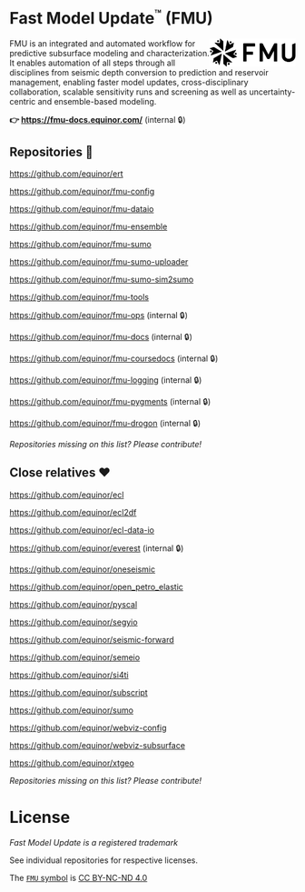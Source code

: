 # Fast Model Update<sup><small>™</small></sup> (FMU)
<picture>
  <source media="(prefers-color-scheme: dark)" srcset="./symbol/FMU White.svg">
  <source media="(prefers-color-scheme: light)" srcset="./symbol/FMU Black.svg">
  <img alt="FMU symbol." src="./symbol/FMU Black.svg" align="right" width="30%">
</picture>

FMU is an integrated and automated workflow for predictive subsurface modeling and characterization. It enables automation of all steps through all disciplines from seismic depth conversion to prediction and reservoir management, enabling faster model updates, cross-disciplinary collaboration, scalable sensitivity runs and screening as well as uncertainty-centric and ensemble-based modeling.

**👉 https://fmu-docs.equinor.com/** (internal 🔒)


## Repositories 🧩
https://github.com/equinor/ert

https://github.com/equinor/fmu-config

https://github.com/equinor/fmu-dataio

https://github.com/equinor/fmu-ensemble

https://github.com/equinor/fmu-sumo

https://github.com/equinor/fmu-sumo-uploader

https://github.com/equinor/fmu-sumo-sim2sumo

https://github.com/equinor/fmu-tools

https://github.com/equinor/fmu-ops (internal 🔒)

https://github.com/equinor/fmu-docs (internal 🔒)

https://github.com/equinor/fmu-coursedocs (internal 🔒)

https://github.com/equinor/fmu-logging (internal 🔒)

https://github.com/equinor/fmu-pygments (internal 🔒)

https://github.com/equinor/fmu-drogon (internal 🔒)

_Repositories missing on this list? Please contribute!_

## Close relatives ❤
https://github.com/equinor/ecl

https://github.com/equinor/ecl2df

https://github.com/equinor/ecl-data-io

https://github.com/equinor/everest (internal 🔒)

https://github.com/equinor/oneseismic

https://github.com/equinor/open_petro_elastic

https://github.com/equinor/pyscal

https://github.com/equinor/segyio

https://github.com/equinor/seismic-forward

https://github.com/equinor/semeio

https://github.com/equinor/si4ti

https://github.com/equinor/subscript

https://github.com/equinor/sumo

https://github.com/equinor/webviz-config

https://github.com/equinor/webviz-subsurface

https://github.com/equinor/xtgeo


_Repositories missing on this list? Please contribute!_


# License
_Fast Model Update is a registered trademark_

See individual repositories for respective licenses.

The [`FMU` symbol](./symbol/) is [CC BY-NC-ND 4.0](https://creativecommons.org/licenses/by-nc-nd/4.0/)
